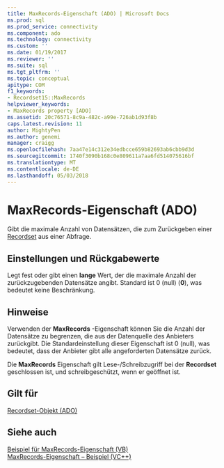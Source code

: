 ```yaml
---
title: MaxRecords-Eigenschaft (ADO) | Microsoft Docs
ms.prod: sql
ms.prod_service: connectivity
ms.component: ado
ms.technology: connectivity
ms.custom: ''
ms.date: 01/19/2017
ms.reviewer: ''
ms.suite: sql
ms.tgt_pltfrm: ''
ms.topic: conceptual
apitype: COM
f1_keywords:
- Recordset15::MaxRecords
helpviewer_keywords:
- MaxRecords property [ADO]
ms.assetid: 20c76571-8c9a-482c-a99e-726ab1d93f8b
caps.latest.revision: 11
author: MightyPen
ms.author: genemi
manager: craigg
ms.openlocfilehash: 7aa47e14c312e34edbcce659b82693ab6cbb9d3d
ms.sourcegitcommit: 1740f3090b168c0e809611a7aa6fd514075616bf
ms.translationtype: MT
ms.contentlocale: de-DE
ms.lasthandoff: 05/03/2018
---
```

# <a name="maxrecords-property-ado"></a>MaxRecords-Eigenschaft (ADO)
Gibt die maximale Anzahl von Datensätzen, die zum Zurückgeben einer [Recordset](../../../ado/reference/ado-api/recordset-object-ado.md) aus einer Abfrage.  
  
## <a name="settings-and-return-values"></a>Einstellungen und Rückgabewerte  
 Legt fest oder gibt einen **lange** Wert, der die maximale Anzahl der zurückzugebenden Datensätze angibt. Standard ist 0 (null) (**0**), was bedeutet keine Beschränkung.  
  
## <a name="remarks"></a>Hinweise  
 Verwenden der **MaxRecords** -Eigenschaft können Sie die Anzahl der Datensätze zu begrenzen, die aus der Datenquelle des Anbieters zurückgibt. Die Standardeinstellung dieser Eigenschaft ist 0 (null), was bedeutet, dass der Anbieter gibt alle angeforderten Datensätze zurück.  
  
 Die **MaxRecords** Eigenschaft gilt Lese-/Schreibzugriff bei der **Recordset** geschlossen ist, und schreibgeschützt, wenn er geöffnet ist.  
  
## <a name="applies-to"></a>Gilt für  
 [Recordset-Objekt (ADO)](../../../ado/reference/ado-api/recordset-object-ado.md)  
  
## <a name="see-also"></a>Siehe auch  
 [Beispiel für MaxRecords-Eigenschaft (VB)](../../../ado/reference/ado-api/maxrecords-property-example-vb.md)   
 [MaxRecords-Eigenschaft – Beispiel (VC++)](../../../ado/reference/ado-api/maxrecords-property-example-vc.md)   
